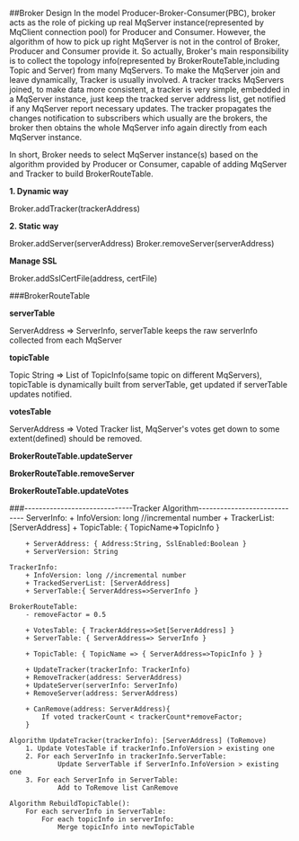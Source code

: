 ##Broker Design
In the model Producer-Broker-Consumer(PBC), broker acts as the role of picking up real MqServer instance(represented by MqClient connection pool) for Producer and Consumer. However, the algorithm of how to pick up right MqServer is not in the control of Broker, Producer and Consumer provide it. So actually, Broker's main responsibility is to collect the topology info(represented by BrokerRouteTable,including Topic and Server) from many MqServers. To make the MqServer join and leave dynamically, Tracker is usually involved. A tracker tracks MqServers joined, to make data more consistent, a tracker is very simple, embedded in a MqServer instance, just keep the tracked server address list, get notified if any MqServer report necessary updates. The tracker propagates the changes notification to subscribers which usually are the brokers, the broker then obtains the whole MqServer info again directly from each MqServer instance.

In short, Broker needs to select MqServer instance(s) based on the algorithm provided by Producer or Consumer, capable of adding MqServer and Tracker to build BrokerRouteTable.

**1. Dynamic way**

Broker.addTracker(trackerAddress)

**2. Static way**

Broker.addServer(serverAddress)
Broker.removeServer(serverAddress)


**Manage SSL**

Broker.addSslCertFile(address, certFile)


###BrokerRouteTable

**serverTable**

ServerAddress => ServerInfo, serverTable keeps the raw serverInfo collected from each MqServer


**topicTable**

Topic String => List of TopicInfo(same topic on different MqServers), topicTable is dynamically built from serverTable, get updated if serverTable updates notified.

**votesTable**

ServerAddress => Voted Tracker list, MqServer's votes get down to some extent(defined) should be removed.


**BrokerRouteTable.updateServer**

**BrokerRouteTable.removeServer**

**BrokerRouteTable.updateVotes**





###------------------------------Tracker Algorithm-----------------------------
	ServerInfo:
		+ InfoVersion: long //incremental number
		+ TrackerList: [ServerAddress]
		+ TopicTable: { TopicName=>TopicInfo }
	
		+ ServerAddress: { Address:String, SslEnabled:Boolean }
		+ ServerVersion: String
	
	TrackerInfo:
		+ InfoVersion: long //incremental number
		+ TrackedServerList: [ServerAddress]
		+ ServerTable:{ ServerAddress=>ServerInfo }
	
	BrokerRouteTable:
		- removeFactor = 0.5
		
		+ VotesTable: { TrackerAddress=>Set[ServerAddress] }
		+ ServerTable: { ServerAddress=> ServerInfo }
		
		+ TopicTable: { TopicName => { ServerAddress=>TopicInfo } }
		
		+ UpdateTracker(trackerInfo: TrackerInfo)
		+ RemoveTracker(address: ServerAddress)
		+ UpdateServer(serverInfo: ServerInfo)
		+ RemoveServer(address: ServerAddress)
	
		+ CanRemove(address: ServerAddress){
			If voted trackerCount < trackerCount*removeFactor;
		}
	
	Algorithm UpdateTracker(trackerInfo): [ServerAddress] (ToRemove)
		1. Update VotesTable if trackerInfo.InfoVersion > existing one
		2. For each ServerInfo in trackerInfo.ServerTable:
				Update ServerTable if ServerInfo.InfoVersion > existing one
		3. For each ServerInfo in ServerTable:
				Add to ToRemove list CanRemove
	
	Algorithm RebuildTopicTable():
		For each serverInfo in ServerTable:
			For each topicInfo in serverInfo:
				Merge topicInfo into newTopicTable
